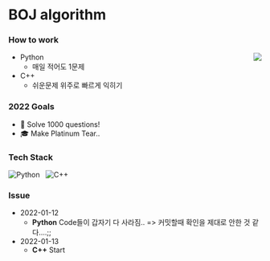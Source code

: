 # BOJ algorithm


### How to work

<img align='right' src="http://mazassumnida.wtf/api/v2/generate_badge?boj=tjdwlslrj">

- Python
  - 매일 적어도 1문제
- C++
  - 쉬운문제 위주로 빠르게 익히기

### 2022 Goals
- 💯 Solve 1000 questions!  
- 🎓 Make Platinum Tear..

### Tech Stack

![Python](https://img.shields.io/badge/Python-3766AB?style=flat-square&logo=Python&logoColor=white) &nbsp;
![C++](https://img.shields.io/badge/C++-3766AB?style=flat-square&logo=c%2B%2B&logoColor=white) &nbsp;

### Issue 

- 2022-01-12 
  - **Python** Code들이 갑자기 다 사라짐.. => 커밋할때 확인을 제대로 안한 것 같다....;;
- 2022-01-13
  - **C++** Start
